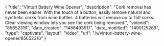 {
    "title": "Vinturi Battery Wine Opener",
    "description": "Cork removal has never been easier. With the touch of a button, easily remove natural and synthetic corks from wine bottles. 4 batteries will remove up to 150 corks. Clear viewing window lets you see the cork being removed.",
    "videoid": "85652316",
    "date_created": "1488493517",
    "date_modified": "1490125289",
    "type": "captivate",
    "layout": "video",
    "url": "\/v\/vinturi-battery-wine-opener\/85652316"
}